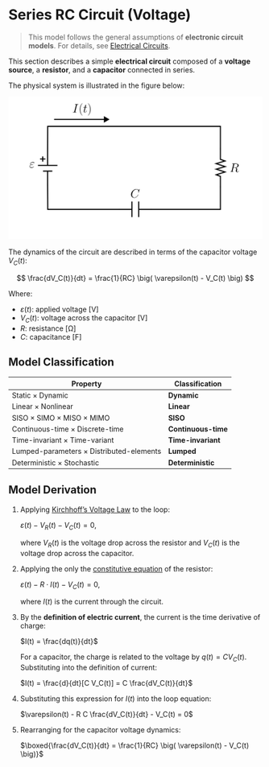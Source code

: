 # Series RC Circuit (Voltage)

> This model follows the general assumptions of **electronic circuit models**.
> For details, see [Electrical Circuits](models/circuits/README.md).

This section describes a simple **electrical circuit** composed of a **voltage source**, a **resistor**, and a **capacitor** connected in series.

The physical system is illustrated in the figure below:

<img src="diagram.svg" alt="Series RC Circuit Diagram"/>

The dynamics of the circuit are described in terms of the capacitor voltage $V_C(t)$:

$$
\frac{dV_C(t)}{dt} = \frac{1}{RC} \big( \varepsilon(t) - V_C(t) \big)
$$

Where:

- $\varepsilon(t)$: applied voltage [V]
- $V_C(t)$: voltage across the capacitor [V]
- $R$: resistance [Ω]
- $C$: capacitance [F]

## Model Classification

| Property                                 | Classification      |
| ---------------------------------------- | ------------------- |
| Static × Dynamic                         | **Dynamic**         |
| Linear × Nonlinear                       | **Linear**          |
| SISO × SIMO × MISO × MIMO                | **SISO**            |
| Continuous-time × Discrete-time          | **Continuous-time** |
| Time-invariant × Time-variant            | **Time-invariant**  |
| Lumped-parameters × Distributed-elements | **Lumped**          |
| Deterministic × Stochastic               | **Deterministic**   |

## Model Derivation

1. Applying [Kirchhoff’s Voltage Law](/docs/kirchhoff-laws.md) to the loop:

   $`\varepsilon(t) - V_R(t) - V_C(t) = 0,`$

   where $V_R(t)$ is the voltage drop across the resistor and $V_C(t)$ is the voltage drop across the capacitor.

2. Applying the only the [constitutive equation](/docs/electronic-components.md) of the resistor:

   $`\varepsilon(t) - R \cdot I(t) - V_C(t) = 0,`$

   where $I(t)$ is the current through the circuit.

3. By the **definition of electric current**, the current is the time derivative of charge:

   $`I(t) = \frac{dq(t)}{dt}`$

   For a capacitor, the charge is related to the voltage by $q(t) = C V_C(t)$.
   Substituting into the definition of current:

   $`I(t) = \frac{d}{dt}[C V_C(t)] = C \frac{dV_C(t)}{dt}`$

4. Substituting this expression for $I(t)$ into the loop equation:

   $`\varepsilon(t) - R C \frac{dV_C(t)}{dt} - V_C(t) = 0`$

5. Rearranging for the capacitor voltage dynamics:

   $\boxed{\frac{dV_C(t)}{dt} = \frac{1}{RC} \big( \varepsilon(t) - V_C(t) \big)}$
